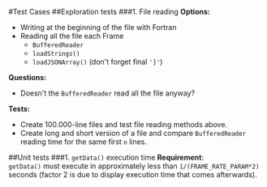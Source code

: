 #Test Cases
##Exploration tests
###1. File reading
**Options:**

- Writing at the beginning of the file with Fortran
- Reading all the file each Frame
	- `BufferedReader`
	- `loadStrings()`
	- `loadJSONArray()` (don't forget final `']'`)

**Questions:**

- Doesn't the `BufferedReader` read all the file anyway?

**Tests:**

- Create 100.000-line files and test file reading methods above.
- Create long and short version of a file and compare `BufferedReader` reading time for the same first `n` lines. 

##Unit tests
###1. `getData()` execution time
**Requirement**:  
`getData()` must execute in approximately less than `1/(FRAME_RATE_PARAM*2)` seconds (factor 2 is due to display execution time that comes afterwards).
